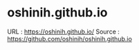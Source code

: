 # oshinih.github.io

URL : https://oshinih.github.io/
Source : https://github.com/oshinih/oshinih.github.io
